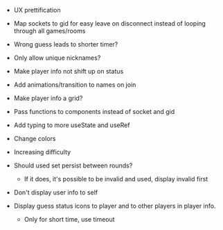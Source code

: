 - UX prettification
- Map sockets to gid for easy leave on disconnect instead of looping through all games/rooms
- Wrong guess leads to shorter timer?
- Only allow unique nicknames?
- Make player info not shift up on status
- Add animations/transition to names on join
- Make player info a grid?
- Pass functions to components instead of socket and gid
- Add typing to more useState and useRef
- Change colors
- Increasing difficulty

- Should used set persist between rounds?
    - If it does, it's possible to be invalid and used, display invalid first
- Don't display user info to self
- Display guess status icons to player and to other players in player info. 
    - Only for short time, use timeout
